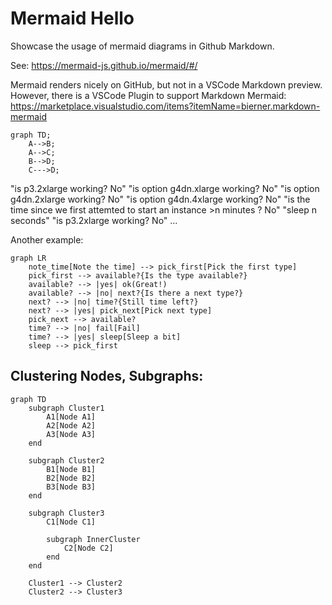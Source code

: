 # Mermaid Hello
Showcase the usage of mermaid diagrams in Github Markdown.

See: https://mermaid-js.github.io/mermaid/#/

Mermaid renders nicely on GitHub, but not in a VSCode Markdown preview.
However, there is a VSCode Plugin to support Markdown Mermaid: https://marketplace.visualstudio.com/items?itemName=bierner.markdown-mermaid

```mermaid
graph TD;
    A-->B;
    A-->C;
    B-->D;
    C--->D;
```

"is p3.2xlarge working? No"
"is option g4dn.xlarge working? No"
"is option g4dn.2xlarge working? No"
"is option g4dn.4xlarge working? No"
"is the time since we first attemted to start an instance >n minutes ? No"
"sleep n seconds"
"is p3.2xlarge working? No"
...


Another example:
```mermaid
graph LR
    note_time[Note the time] --> pick_first[Pick the first type]
    pick_first --> available?{Is the type available?}
    available? --> |yes| ok(Great!)
    available? --> |no| next?{Is there a next type?}
    next? --> |no| time?{Still time left?}
    next? --> |yes| pick_next[Pick next type]
    pick_next --> available?
    time? --> |no| fail[Fail]
    time? --> |yes| sleep[Sleep a bit]
    sleep --> pick_first
```


## Clustering Nodes, Subgraphs:
```mermaid
graph TD
    subgraph Cluster1
        A1[Node A1]
        A2[Node A2]
        A3[Node A3]
    end

    subgraph Cluster2
        B1[Node B1]
        B2[Node B2]
        B3[Node B3]
    end

    subgraph Cluster3
        C1[Node C1]

        subgraph InnerCluster
            C2[Node C2]
        end
    end

    Cluster1 --> Cluster2
    Cluster2 --> Cluster3
```